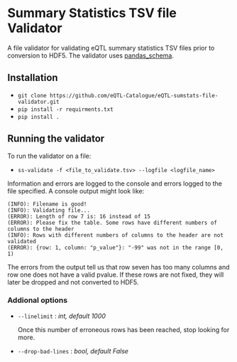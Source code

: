 # Summary Statistics TSV file Validator

A file validator for validating eQTL summary statistics TSV files prior to conversion to HDF5. The validator uses [pandas_schema](https://tmiguelt.github.io/PandasSchema/). 

## Installation
- `git clone https://github.com/eQTL-Catalogue/eQTL-sumstats-file-validator.git`
- `pip install -r requirments.txt`
- `pip install .`

## Running the validator
To run the validator on a file:
- `ss-validate -f <file_to_validate.tsv> --logfile <logfile_name>`

Information and errors are logged to the console and errors logged to the file specified. A console output might look like:
```
(INFO): Filename is good!
(INFO): Validating file...
(ERROR): Length of row 7 is: 16 instead of 15
(ERROR): Please fix the table. Some rows have different numbers of columns to the header
(INFO): Rows with different numbers of columns to the header are not validated
(ERROR): {row: 1, column: "p_value"}: "-99" was not in the range [0, 1)
```
The errors from the output tell us that row seven has too many columns and row one does not have a valid pvalue. If these rows are not fixed, they will later be dropped and not converted to HDF5. 

### Addional options
- `--linelimit` : _int, default 1000_

   Once this number of erroneous rows has been reached, stop looking for more.
- `--drop-bad-lines` : _bool, default False_
